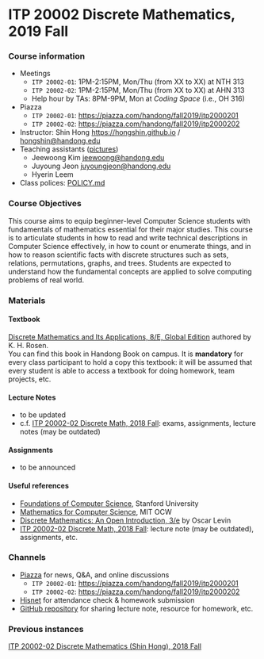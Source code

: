 # ITP 20002 Discrete Mathematics, 2019 Fall #

### Course information ###

* Meetings
  * `ITP 20002-01`:  1PM-2:15PM, Mon/Thu (from XX to XX) at NTH 313
  * `ITP 20002-02`:  1PM-2:15PM, Mon/Thu (from XX to XX) at AHN 313
  * Help hour by TAs:  8PM-9PM, Mon ​a​t ​*​C​o​di​ng ​Sp​ac​e​*​ ​(​i.e.,​ OH 316)
* Piazza
  * `ITP 20002-01`:  https://piazza.com/handong/fall2019/itp2000201
  * `ITP 20002-02`:  https://piazza.com/handong/fall2019/itp2000202
* Instructor: Shin Hong https://hongshin.github.io / hongshin@handong.edu
* Teaching assistants ([pictures](https://arise.handong.edu))
  * Jeewoong Kim jeewoong@handong.edu 
  * Juyoung Jeon juyoungjeon@handong.edu 
  * Hyerin Leem 
* Class polices: [POLICY.md](POLICY.md)

### Course Objectives ###
This course aims to equip beginner-level Computer Science students with fundamentals of mathematics essential for their major studies. This course is to articulate students in how to read and write technical descriptions in Computer Science effectively, in how to count or enumerate things, and in how to reason scientific facts with discrete structures such as sets, relations, permutations, graphs, and trees. Students are expected to understand how the fundamental concepts are applied to solve computing problems of real world.

### Materials ###
#### Textbook ####
[Discrete Mathematics and Its Applications, 8/E, Global Edition](http://www.kyobobook.co.kr/product/detailViewEng.laf?ejkGb=ENG&mallGb=ENG&barcode=9789814670135&orderClick=LAG&Kc=) authored by K. H. Rosen.  
You can find this book in Handong Book on campus. It is **mandatory** for every class participant to hold a copy this textbook: it will be assumed that every student is able to access a textbook for doing homework, team projects, etc.

#### Lecture Notes  ####
* to be updated
* c.f. [ITP 20002-02 Discrete Math, 2018 Fall](): exams, assignments, lecture notes (may be outdated)

#### Assignments ####
* to be announced

#### Useful references

- [Foundations of Computer Science](http://infolab.stanford.edu/~ullman/focs.html), Stanford University
- [Mathematics for Computer Science](https://ocw.mit.edu/courses/electrical-engineering-and-computer-science/6-042j-mathematics-for-computer-science-spring-2015/), MIT OCW
- [Discrete Mathematics: An Open Introduction, 3/e](http://discrete.openmathbooks.org/dmoi3.html) by Oscar Levin
- [ITP 20002-02 Discrete Math, 2018 Fall](): lecture note (may be outdated), assignments, etc.

### Channels ###

- [Piazza]() for news, Q&A, and online discussions
  - `ITP 20002-01`:  https://piazza.com/handong/fall2019/itp2000201
  - `ITP 20002-02`:  https://piazza.com/handong/fall2019/itp2000202
- [Hisnet](http://hisnet.handong.edu) for attendance check & homework submission
- [GitHub repository]() for sharing lecture note, resource for homework, etc.

### Previous instances ### 

[ITP 20002-02 Discrete Mathematics (Shin Hong), 2018 Fall]()